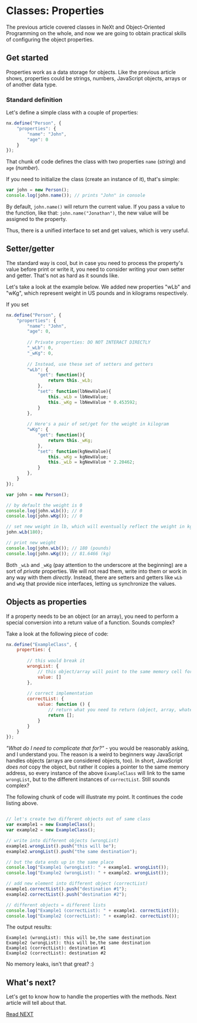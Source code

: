 # Classes: Properties
The previous article covered classes in NeXt and Object-Oriented Programming on the whole, and now we are going to obtain practical skills of configuring the object properties.

## Get started
Properties work as a data storage for objects. Like the previous article shows, properties could be strings, numbers, JavaScript objects, arrays or of another data type.

### Standard definition
Let's define a simple class with a couple of properties:

```JavaScript
nx.define("Person", {
	"properties": {
		"name": "John",
		"age": 0
	}
});
```

That chunk of code defines the class with two properties ```name``` (*string*) and ```age``` (*number*).

If you need to initialize the class (create an instance of it), that's simple:

```JavaScript
var john = new Person();
console.log(john.name()); // prints "John" in console
```
By default, ```john.name()``` will return the current value. If you pass a value to the function, like that: ```john.name("Jonathan")```, the new value will be assigned to the property.

Thus, there is a unified interface to set and get values, which is very useful.

## Setter/getter
The standard way is cool, but in case you need to process the property's value before print or write it, you need to consider writing your own setter and getter. That's not as hard as it sounds like.

Let's take a look at the example below. We added new properties "wLb" and "wKg", which represent weight in US pounds and in kilograms respectively. 

If you set 

```JavaScript
nx.define("Person", {
	"properties": {
		"name": "John",
		"age": 0,
		
		// Private properties: DO NOT INTERACT DIRECTLY
		"_wLb": 0,
		"_wKg": 0,
		
		// Instead, use these set of setters and getters
		"wLb": {
			"get": function(){
				return this._wLb;
			},
			"set": function(lbNewValue){
				this._wLb = lbNewValue;
				this._wKg = lbNewValue * 0.453592;
			}
		},
		
		// Here's a pair of set/get for the weight in kilogram
		"wKg": {
			"get": function(){
				return this._wKg;
			},
			"set": function(kgNewValue){
				this._wKg = kgNewValue;
				this._wLb = kgNewValue * 2.20462;
			}
		},
	}
});

var john = new Person();

// by default the weight is 0
console.log(john.wLb()); // 0
console.log(john.wKg()); // 0

// set new weight in lb, which will eventually reflect the weight in kg
john.wLb(180);

// print new weight
console.log(john.wLb()); // 180 (pounds)
console.log(john.wKg()); // 81.6466 (kg)
```

Both ```_wLb``` and ```_wKg``` (pay attention to the underscore at the beginning) are a sort of *private* properties. We will not read them, write into them or work in any way with them *directly*. Instead, there are setters and getters like ```wLb``` and ```wKg``` that provide nice interfaces, letting us synchronize the values.

## Objects as properties
If a property needs to be an object (or an array), you need to perform a special conversion into a return value of a function. Sounds complex?

Take a look at the following piece of code:

```JavaScript
nx.define("ExampleClass", {
	properties: {
	
		// this would break it
		wrongList: {
			// this object/array will point to the same memory cell for each instance of the class
			value: []
		},
		
		// correct implementation
		correctList: {
			value: function () {
				// return what you need to return (object, array, whatever...)
				return [];
			}
		}
	}
});
```
*"What do I need to complicate that for?"* - you would be reasonably asking, and I understand you. The reason is a weird to beginners way JavaScript handles objects (arrays are considered objects, too). In short, JavaScript *does not* copy the object, but rather it copies a pointer to the same memory address, so every instance of the above ```ExampleClass``` will link to the same ```wrongList```, but to the different instances of ```correctList```. Still sounds complex?

The following chunk of code will illustrate my point. It continues the code listing above. 

```JavaScript

// let's create two different objects out of same class
var example1 = new ExampleClass();
var example2 = new ExampleClass();

// write into different objects (wrongList)
example1.wrongList().push("this will be");
example2.wrongList().push("the same destination");

// but the data ends up in the same place
console.log("Example1 (wrongList): " + example1. wrongList());
console.log("Example2 (wrongList): " + example2. wrongList());

// add new element into different object (correctList)
example1.correctList().push("destination #1");
example2.correctList().push("destination #2");

// different objects = different lists
console.log("Example1 (correctList): " + example1. correctList());
console.log("Example2 (correctList): " + example2. correctList());
```

The output results:

```
Example1 (wrongList): this will be,the same destination
Example2 (wrongList): this will be,the same destination
Example1 (correctList): destination #1
Example2 (correctList): destination #2
```

No memory leaks, isn't that great? :)


## What's next?
Let's get to know how to handle the properties with the methods. Next article will tell about that.

[Read NEXT](tutorial-004-02.md)